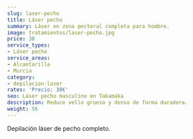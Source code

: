 ```yaml
---
slug: laser-pecho
title: Láser pecho
summary: Láser en zona pectoral completa para hombre.
image: tratamientos/laser-pecho.jpg
price: 30
service_types:
- Láser pecho
service_areas:
- Alcantarilla
- Murcia
category:
- depilacion-laser
rates: 'Precio: 30€'
seo: Láser pecho masculino en Takamaka
description: Reduce vello grueso y denso de forma duradera.
weight: 56
---
```


Depilación láser de pecho completo.
